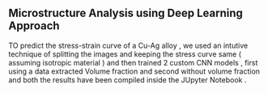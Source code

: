 ## Microstructure Analysis using Deep Learning Approach 

TO predict the stress-strain curve of a Cu-Ag alloy , we used an intutive technique of splitting the images and  keeping the stress curve same ( assuming isotropic material ) and then trained 2 custom CNN
models , first using a data extracted Volume fraction and second without volume fraction and both the results have been compiled inside the JUpyter Notebook .
